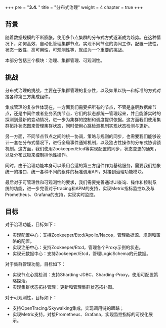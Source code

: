 +++
pre = "<b>3.4. </b>"
title = "分布式治理"
weight = 4
chapter = true
+++

## 背景

随着数据规模的不断膨胀，使用多节点集群的分布式方式逐渐成为趋势。在这种情况下，如何高效、自动化管理集群节点，实现不同节点的协同工作，配置一致性，状态一致性，高可用性，可观测性等，就成为一个重要的挑战。

本部分包括三个模块：治理、集群管理、可观测性。

## 挑战

分布式治理的挑战，主要在于集群管理的复杂性，以及如果以统一和标准的方式对接各种第三方集成组件。

集成管理的复杂性体现在，一方面我们需要把所有的节点，不管是底层数据库节点，还是中间件或者业务系统节点，它们的状态都统一管理起来，并且能够实时的探测到最新的变动情况，进一步为集群的控制和调度提供依据。这方面我们使用集群拓扑状态图来管理集群状态，同时使用心跳检测机制实现状态检测与更新。

另一方面，不同节点节点之间的统一协调，策略与规则的同步，也需要我们能够设计一套在分布式情况下，进行全局事件通知机制，以及独占性操作的分布式协调锁机制。这方面，我们使用Zookeeper/Etcd等实现配置的同步，状态变更的通知，以及分布式锁来控制排他性操作。

同时，由于治理功能本身可以采用合适的第三方组件作为基础服务，需要我们抽象统一的接口，统一各种不同的组件的标准调用API，对接到治理功能模块。

最后对于可管理性和可观测性的要求，我们需要完善通过UI查询、操作和控制系统的功能，进一步完善对于tracing和APM的支持，实现Metric指标监控以及与Prometheus、Grafana的支持，实现实时监控。

## 目标

对于治理功能，目标如下：

- 实现配置中心：支持Zookeeper/Etcd/Apollo/Nacos，管理数据源、规则和策略的配置。
- 实现注册中心：支持Zookeeper/Etcd，管理各个Proxy示例的状态。
- 实现元数据中心：支持Zookeeper/Etcd，管理LogicSchema的元数据。

对于集群管理功能，目标如下：

- 实现节点心跳检测：支持Sharding-JDBC、Sharding-Proxy，使用可配置策略探活。
- 实现集群状态拓扑管理：更新和管理集群状态拓扑图。

对于可观测性，目标如下：

- 支持OpenTracing/Skywalking集成，实现调用链的跟踪；
- 实现Metric支持，对接Prometheus、Grafana，实现监控指标的可视化展示。